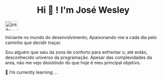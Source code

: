 
<h1 align="center"> Hi 👋 ! I'm José Wesley </h1>

<a href="https://www.linkedin.com/in/jos%C3%A9-wesley-da-silva-220376200/" target="blank"><img align="center" src="https://www.flaticon.com/svg/vstatic/svg/174/174857.svg?token=exp=1611287949~hmac=24af74122e75aa40bfbde0736ed5d2e9" alt="josé-wesley-da-silva" height="30" width="40" /></a>

Iniciante no mundo do desenvolvimento;
Apaixonando-me a cada dia pelo caminho que decidir traçar. 

Sou alguém que saiu da zona de conforto para enfrentar o, até então, desconhecido universo da programação. 
Apesar das complexidades da area, não me vejo desistindo do que hoje é meu principal objetivo.






🌱 I’m currently learning ...
<!--
**Josewesley2020/Josewesley2020** is a ✨ _special_ ✨ repository because its `README.md` (this file) appears on your GitHub profile.

Here are some ideas to get you started:

- 🔭 I’m currently working on ...
- 🌱 I’m currently learning ...
- 👯 I’m looking to collaborate on ...
- 🤔 I’m looking for help with ...
- 💬 Ask me about ...
- 📫 How to reach me: ...
- 😄 Pronouns: ...
- ⚡ Fun fact: ...
-->
